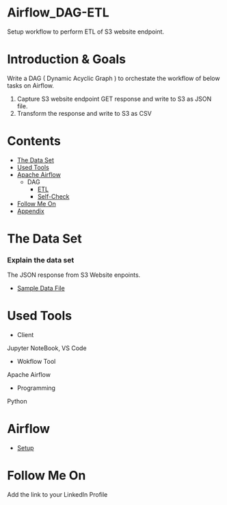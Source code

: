 # Airflow_DAG-ETL
Setup workflow to perform ETL of S3 website endpoint.

# Introduction & Goals
Write a DAG ( Dynamic Acyclic Graph ) to orchestate the workflow of below tasks on Airflow.
   1. Capture S3 website endpoint GET response and write to S3 as JSON file.
   2. Transform the response and write to S3 as CSV

# Contents

- [The Data Set](#the-data-set)
- [Used Tools](#used-tools)
- [Apache Airflow](#Airflow)
  - DAG
      - [ETL](DAGs/asset_details_hook.py)
      - [Self-Check](DAGs/file_check.py)
- [Follow Me On](#follow-me-on)
- [Appendix](#appendix)


# The Data Set
### Explain the data set

The JSON response from S3 Website enpoints.
- [Sample Data File](Dags/data_formatted.json)


# Used Tools
- Client

Jupyter NoteBook, VS Code

- Wokflow Tool

Apache Airflow

- Programming

Python


# Airflow
   - [Setup](https://github.com/vijaykothareddy/Data-Engineering/blob/master/Blogs_Code/Airflow_Configuration.MD)

# Follow Me On
Add the link to your LinkedIn Profile


